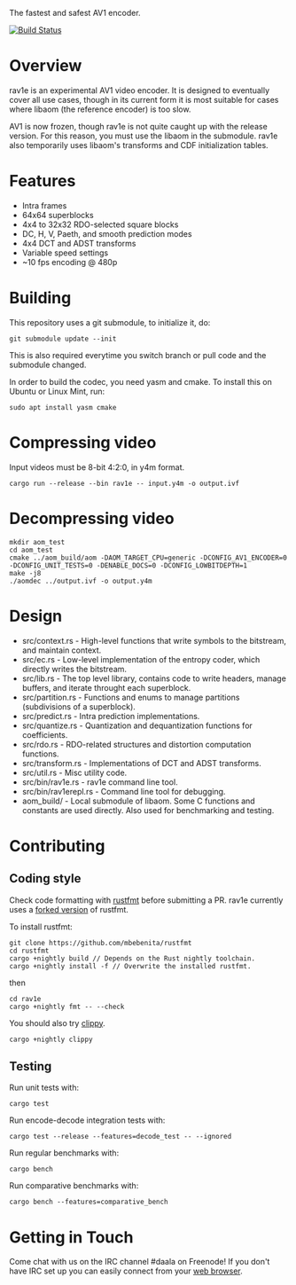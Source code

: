 The fastest and safest AV1 encoder.

[![Build Status](https://travis-ci.org/xiph/rav1e.svg?branch=master)](https://travis-ci.org/xiph/rav1e)

# Overview

rav1e is an experimental AV1 video encoder. It is designed to eventually cover all use cases, though in its current form it is most suitable for cases where libaom (the reference encoder) is too slow.

AV1 is now frozen, though rav1e is not quite caught up with the release version. For this reason, you must use the libaom in the submodule. rav1e also temporarily uses libaom's transforms and CDF initialization tables.

# Features

* Intra frames
* 64x64 superblocks
* 4x4 to 32x32 RDO-selected square blocks
* DC, H, V, Paeth, and smooth prediction modes
* 4x4 DCT and ADST transforms
* Variable speed settings
* ~10 fps encoding @ 480p

# Building

This repository uses a git submodule, to initialize it, do:

```
git submodule update --init
```

This is also required everytime you switch branch or pull code and the submodule changed.

In order to build the codec, you need yasm and cmake. To install this on Ubuntu or Linux Mint, run:

```
sudo apt install yasm cmake
```

# Compressing video

Input videos must be 8-bit 4:2:0, in y4m format.

```
cargo run --release --bin rav1e -- input.y4m -o output.ivf
```
# Decompressing video

```
mkdir aom_test
cd aom_test
cmake ../aom_build/aom -DAOM_TARGET_CPU=generic -DCONFIG_AV1_ENCODER=0 -DCONFIG_UNIT_TESTS=0 -DENABLE_DOCS=0 -DCONFIG_LOWBITDEPTH=1
make -j8
./aomdec ../output.ivf -o output.y4m
```

# Design

* src/context.rs - High-level functions that write symbols to the bitstream, and maintain context.
* src/ec.rs - Low-level implementation of the entropy coder, which directly writes the bitstream.
* src/lib.rs - The top level library, contains code to write headers, manage buffers, and iterate throught each superblock.
* src/partition.rs - Functions and enums to manage partitions (subdivisions of a superblock).
* src/predict.rs - Intra prediction implementations.
* src/quantize.rs - Quantization and dequantization functions for coefficients.
* src/rdo.rs - RDO-related structures and distortion computation functions.
* src/transform.rs - Implementations of DCT and ADST transforms.
* src/util.rs - Misc utility code.
* src/bin/rav1e.rs - rav1e command line tool.
* src/bin/rav1erepl.rs - Command line tool for debugging.
* aom_build/ - Local submodule of libaom. Some C functions and constants are used directly. Also used for benchmarking and testing.

# Contributing

## Coding style
Check code formatting with [rustfmt](https://github.com/rust-lang-nursery/rustfmt) before submitting a PR.
rav1e currently uses a [forked version](https://github.com/mbebenita/rustfmt) of rustfmt.

To install rustfmt:

```
git clone https://github.com/mbebenita/rustfmt
cd rustfmt
cargo +nightly build // Depends on the Rust nightly toolchain. 
cargo +nightly install -f // Overwrite the installed rustfmt.
```

then

```
cd rav1e
cargo +nightly fmt -- --check
```

You should also try [clippy](https://github.com/rust-lang-nursery/rust-clippy).
```
cargo +nightly clippy
```

## Testing
Run unit tests with:
```
cargo test
```

Run encode-decode integration tests with:
```
cargo test --release --features=decode_test -- --ignored
```

Run regular benchmarks with:
```
cargo bench
```

Run comparative benchmarks with:
```
cargo bench --features=comparative_bench
```

# Getting in Touch

Come chat with us on the IRC channel #daala on Freenode! If you don't have IRC set
up you can easily connect from your [web browser](http://webchat.freenode.net/?channels=%23daala).
